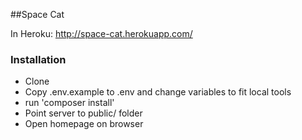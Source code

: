 ##Space Cat

In Heroku: http://space-cat.herokuapp.com/

### Installation
* Clone
* Copy .env.example to .env and change variables to fit local tools
* run 'composer install'
* Point server to public/ folder
* Open homepage on browser
